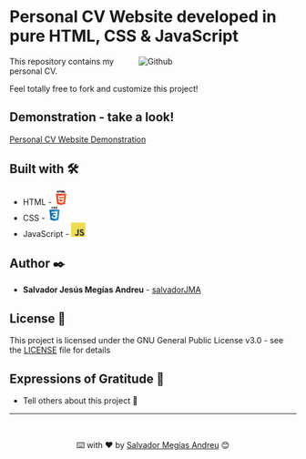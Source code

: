 # Personal CV Website developed in pure HTML, CSS & JavaScript



<img width="55%" align="right" alt="Github" src="https://media.giphy.com/media/juua9i2c2fA0AIp2iq/giphy.gif" />

This repository contains my personal CV.

Feel totally free to fork and customize this project!


## Demonstration - take a look!

[Personal CV Website Demonstration](https://salvadorjma.github.io/)

## Built with 🛠️

* HTML - <code><img height="25" src="https://raw.githubusercontent.com/github/explore/80688e429a7d4ef2fca1e82350fe8e3517d3494d/topics/html/html.png"></code>
* CSS - <code><img height="25" src="https://raw.githubusercontent.com/github/explore/80688e429a7d4ef2fca1e82350fe8e3517d3494d/topics/css/css.png"></code>
* JavaScript - <code><img height="25" src="https://raw.githubusercontent.com/github/explore/80688e429a7d4ef2fca1e82350fe8e3517d3494d/topics/javascript/javascript.png"></code>


## Author ✒️

* **Salvador Jesús Megías Andreu** - [salvadorJMA](https://github.com/salvadorJMA)


## License 📄

This project is licensed under the GNU General Public License v3.0 - see the [LICENSE](LICENSE) file for details

## Expressions of Gratitude 🎁

* Tell others about this project 📢




---
<div align="center">

<br/>

⌨️ with ❤️ by [Salvador Megías Andreu](https://github.com/salvadorJMA) 😊

</div>
